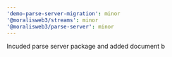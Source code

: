```yaml
---
'demo-parse-server-migration': minor
'@moralisweb3/streams': minor
'@moralisweb3/parse-server': minor
---
```


Incuded parse server package and added document b

